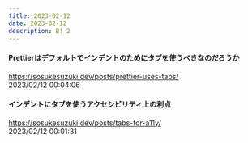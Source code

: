 ```yaml
---
title: 2023-02-12
date: 2023-02-12
description: B! 2
---
```


#### Prettierはデフォルトでインデントのためにタブを使うべきなのだろうか
https://sosukesuzuki.dev/posts/prettier-uses-tabs/<br>
2023/02/12 00:04:06<br>


#### インデントにタブを使うアクセシビリティ上の利点
https://sosukesuzuki.dev/posts/tabs-for-a11y/<br>
2023/02/12 00:01:31<br>


